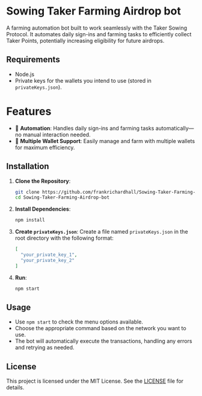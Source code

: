 # Sowing Taker Farming Airdrop bot
A farming automation bot built to work seamlessly with the Taker Sowing Protocol. It automates daily sign-ins and farming tasks to efficiently collect Taker Points, potentially increasing eligibility for future airdrops.

## Requirements

- Node.js
- Private keys for the wallets you intend to use (stored in `privateKeys.json`).

# Features
- 🚀 **Automation**: Handles daily sign-ins and farming tasks automatically—no manual interaction needed.
- 👛 **Multiple Wallet Support**: Easily manage and farm with multiple wallets for maximum efficiency.

## Installation

1. **Clone the Repository**:

   ```bash
   git clone https://github.com/frankrichardhall/Sowing-Taker-Farming-Airdrop-bot.git
   cd Sowing-Taker-Farming-Airdrop-bot
   ```

2. **Install Dependencies**:

   ```bash
   npm install
   ```

3. **Create `privateKeys.json`**:
   Create a file named `privateKeys.json` in the root directory with the following format:

   ```json
   [
     "your_private_key_1",
     "your_private_key_2"
   ]
   ```

4. **Run**:

   ```bash
   npm start
   ```

## Usage

- Use `npm start` to check the menu options available.
- Choose the appropriate command based on the network you want to use.
- The bot will automatically execute the transactions, handling any errors and retrying as needed.

## License

This project is licensed under the MIT License. See the [LICENSE](LICENSE) file for details.
 
 
 
 
 
 
 
 
 
 
 
